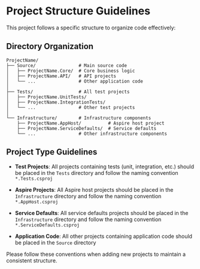 # Project Structure Guidelines

This project follows a specific structure to organize code effectively:

## Directory Organization

```
ProjectName/
├── Source/                # Main source code
│   ├── ProjectName.Core/  # Core business logic
│   ├── ProjectName.API/   # API projects
│   └── ...                # Other application code
│
├── Tests/                 # All test projects
│   ├── ProjectName.UnitTests/
│   ├── ProjectName.IntegrationTests/
│   └── ...                # Other test projects
│
└── Infrastructure/        # Infrastructure components
    ├── ProjectName.AppHost/          # Aspire host project
    ├── ProjectName.ServiceDefaults/  # Service defaults
    └── ...                # Other infrastructure components
```

## Project Type Guidelines

- **Test Projects**: All projects containing tests (unit, integration, etc.) should be placed in the `Tests` directory and follow the naming convention `*.Tests.csproj`
  
- **Aspire Projects**: All Aspire host projects should be placed in the `Infrastructure` directory and follow the naming convention `*.AppHost.csproj`
  
- **Service Defaults**: All service defaults projects should be placed in the `Infrastructure` directory and follow the naming convention `*.ServiceDefaults.csproj`
  
- **Application Code**: All other projects containing application code should be placed in the `Source` directory

Please follow these conventions when adding new projects to maintain a consistent structure.
